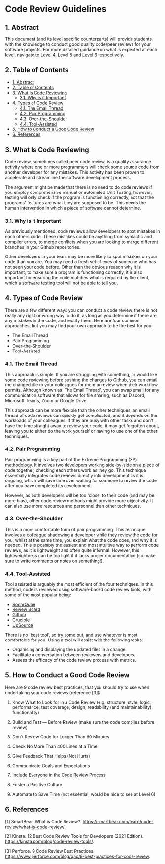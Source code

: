 # Code Review Guidelines <!-- omit in toc -->

## 1. Abstract

This document (and its level specific counterparts) will provide students with the knowledge to conduct good quality code/peer reviews for your software projects. For more detailed guidance on what is expected at each level, navigate to [Level 4](level-4/level-4-code-review-guidelines.md), [Level 5](level-5/level-5-code-review-guidelines.md) and [Level 6](level-6/level-6-code-review-guidelines.md) respectively.

## 2. Table of Contents

- [1. Abstract](#1-abstract)
- [2. Table of Contents](#2-table-of-contents)
- [3. What Is Code Reviewing](#3-what-is-code-reviewing)
  - [3.1. Why is it Important](#31-why-is-it-important)
- [4. Types of Code Review](#4-types-of-code-review)
  - [4.1. The Email Thread](#41-the-email-thread)
  - [4.2. Pair Programming](#42-pair-programming)
  - [4.3. Over-the-Shoulder](#43-over-the-shoulder)
  - [4.4. Tool-Assisted](#44-tool-assisted)
- [5. How to Conduct a Good Code Review](#5-how-to-conduct-a-good-code-review)
- [6. References](#6-references)

## 3. What Is Code Reviewing

Code review, sometimes called peer code review, is a quality assurance activity where one or more programmers will check some source code from another developer for any mistakes. This activity has been proven to accelerate and streamline the software development process.

The argument might be made that there is no need to do code reviews if you employ comprehensive manual or automated Unit Testing, however, testing will only check if the program is functioning correctly, not that the programs' features are what they are supposed to be. This needs the human intervention in which a piece of software cannot determine.

### 3.1. Why is it Important

As previously mentioned, code reviews allow developers to spot mistakes in each others code. These mistakes could be anything from syntactic and compiler errors, to merge conflicts when you are looking to merge different branches in your Github repositories.

Other developers in your team may be more likely to spot mistakes on your code than you are. You may need a fresh set of eyes of someone who has not seen your code before. Other than the obvious reason why it is important; to make sure a program is functioning correctly, it is also important for ensuring the code matches what is required by the client, which a software testing tool will not be able to tell you.

## 4. Types of Code Review

There are a few different ways you can conduct a code review, there is not really any right or wrong way to do it, as long as you determine if there are any mistakes in the code, and rectify them. Here are four common approaches, but you may find your own approach to be the best for you:

- The Email Thread
- Pair Programming
- Over-the-Shoulder
- Tool-Assisted

### 4.1. The Email Thread

This approach is simple. If you are struggling with something, or would like some code reviewing before pushing the changes to Github, you can email the changed file to your colleagues for them to review when their workflow permits.
Although known as 'The Email Thread', you can swap email for any communication software that allows for file sharing, such as Discord, Microsoft Teams, Zoom or Google Drive.

This approach can be more flexible than the other techniques, an email thread of code reviews can quickly get complicated, and it depends on the workloads of your colleagues. If they are busy with other tasks and don't have the time straight away to review your code, it may get forgotten about, leaving you to either do the work yourself or having to use one of the other techniques.

### 4.2. Pair Programming

Pair programming is a key part of the Extreme Programming (XP) methodology. It involves two developers working side-by-side on a piece of code together, checking each others work as they go. This technique essentially integrates code reviews directly into development as it is ongoing, which will save time over waiting for someone to review the code after you have completed its development.

However, as both developers will be too 'close' to their code (and may be more bias), other code review methods might provide more objectivity. It can also use more resources and personnel than other techniques.

### 4.3. Over-the-Shoulder

This is a more comfortable form of pair programming. This technique involves a colleague shadowing a developer while they review the code for you, whilst at the same time, you explain what the code does, and why it is needed. This is possibly the easiest and most intuitive way to perform code reviews, as it is lightweight and often quite informal. However, this lightweightness can be too light if it lacks proper documentation (so make sure to write comments or notes on something!).

### 4.4. Tool-Assisted

Tool assisted is arguably the most efficient of the four techniques. In this method, code is reviewed using software-based code review tools, with some of the most popular being:

- [SonarQube](https://www.sonarqube.org/)
- [Review Board](https://www.reviewboard.org/)
- [Github](https://github.com/features/code-review/)
- [Crucible](https://www.atlassian.com/software/crucible)
- [UpSource](https://www.jetbrains.com/upsource/)

There is no 'best tool', so try some out, and use whatever is most comfortable for you. Using a tool will assist with the following tasks:

- Organising and displaying the updated files in a change.
- Facilitate a conversation between reviewers and developers.
- Assess the efficacy of the code review process with metrics.

## 5. How to Conduct a Good Code Review

Here are 9 code review best practices, that you should try to use when undertaking your code reviews (reference [3]):

1. Know What to Look for in a Code Review (e.g. structure, style, logic, performance, test coverage, design, readability (and maintainability), functionality)

2. Build and Test — Before Review (make sure the code compiles before review)

3. Don't Review Code for Longer Than 60 Minutes

4. Check No More Than 400 Lines at a Time

5. Give Feedback That Helps (Not Hurts)

6. Communicate Goals and Expectations

7. Include Everyone in the Code Review Process

8. Foster a Positive Culture

9. Automate to Save Time (not essential, would be nice to see at Level 6)

## 6. References

[1] SmartBear. What is Code Review?. <https://smartbear.com/learn/code-review/what-is-code-review/>.

[2] Kinsta. 12 Best Code Review Tools for Developers (2021 Edition). <https://kinsta.com/blog/code-review-tools/>.

[3] Perforce. 9 Code Review Best Practices. <https://www.perforce.com/blog/qac/9-best-practices-for-code-review>.
